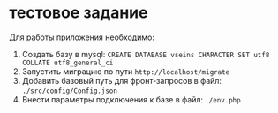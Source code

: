 # тестовое задание
Для работы приложения необходимо:
1. Создать базу в mysql:
`CREATE DATABASE vseins CHARACTER SET utf8 COLLATE utf8_general_ci`
2. Запустить миграцию по пути
`http://localhost/migrate`
3. Добавить базовый путь для фронт-запросов в файл:
 `./src/config/Config.json`
4. Внести параметры подключения к базе в файл:
`./env.php`




